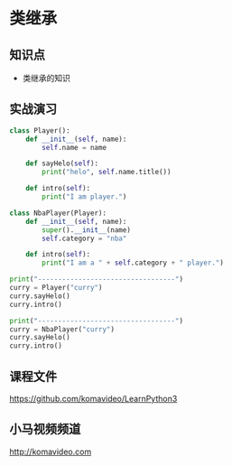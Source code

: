 类继承
======

## 知识点

* 类继承的知识

## 实战演习

~~~python
class Player():
    def __init__(self, name):
        self.name = name

    def sayHelo(self):
        print("helo", self.name.title())

    def intro(self):
        print("I am player.")

class NbaPlayer(Player):
    def __init__(self, name):
        super().__init__(name)
        self.category = "nba"

    def intro(self):
        print("I am a " + self.category + " player.")

print("----------------------------------")
curry = Player("curry")
curry.sayHelo()
curry.intro()

print("----------------------------------")
curry = NbaPlayer("curry")
curry.sayHelo()
curry.intro()
~~~

## 课程文件

https://github.com/komavideo/LearnPython3

## 小马视频频道

http://komavideo.com
